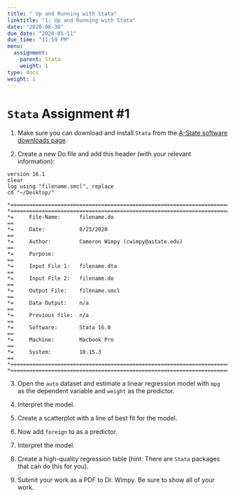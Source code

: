 ```yaml
---
title: " Up and Running with Stata"
linktitle: "1: Up and Running with Stata"
date: "2020-08-30"
due_date: "2020-05-11"
due_time: "11:59 PM"
menu:
  assignment:
    parent: Stata
    weight: 1
type: docs
weight: 1
---
```


# `Stata` Assignment #1

1. Make sure you can download and install `Stata` from the [A-State software downloads page](https://www.astate.edu/a/its/software-downloads/).

2. Create a new Do file and add this header (with your relevant information):

```
version 16.1
clear
log using "filename.smcl", replace
cd "~/Desktop/"		

*==============================================================================
*==============================================================================
*=     File-Name:      filename.do                                           == 
*=     Date:           8/25/2020                                             ==
*=     Author:         Cameron Wimpy (cwimpy@astate.edu)                     ==
*=     Purpose:                                                              == 
*=     Input File 1:   filename.dta                                          ==
*=     Input File 2:   filename.do                                           ==
*=     Output File:    filename.smcl                                         ==
*=     Data Output:    n/a                                                   ==
*=     Previous file:  n/a                                                   ==
*=     Software:       Stata 16.0                                            ==
*=     Machine:        Macbook Pro                                           == 
*=     System:         10.15.3												 ==
*==============================================================================
*==============================================================================
```

3. Open the `auto` dataset and estimate a linear regression model with `mpg` as the dependent variable and `weight` as the predictor. 

4. Interpret the model.

5. Create a scatterplot with a line of best fit for the model. 

6. Now add `foreign` to as a predictor.

7. Interpret the model. 

8. Create a high-quality regression table (hint: There are `Stata` packages that can do this for you). 

9. Submit your work as a PDF to Dr. Wimpy. Be sure to show all of your work.